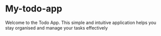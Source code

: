 # My-todo-app
Welcome to the Todo App. This simple and intuitive application helps you stay organised and manage your tasks effectively
